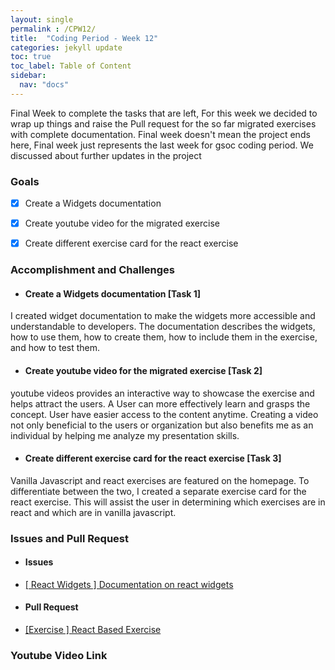 ```yaml
---
layout: single
permalink : /CPW12/
title:  "Coding Period - Week 12"
categories: jekyll update
toc: true
toc_label: Table of Content
sidebar:
  nav: "docs"
---
```

Final Week to complete the tasks that are left, For this week we decided to wrap up things and raise the Pull request for the so far migrated exercises with complete documentation.
Final week doesn't mean the project ends here, Final week just represents the last week for gsoc coding period. We discussed about further updates in the project

### Goals

- [x] Create a Widgets documentation

- [x] Create youtube video for the migrated exercise

- [x] Create different exercise card for the react exercise 


### Accomplishment and Challenges

* #### Create a Widgets documentation \[Task 1\]

I created widget documentation to make the widgets more accessible and understandable to developers. The documentation describes the widgets, how to use them, how to create them, how to include them in the exercise, and how to test them.

* #### Create youtube video for the migrated exercise \[Task 2\]

youtube videos provides an interactive way to showcase the exercise and helps attract the users. A User can more effectively learn and grasps the concept. User have easier access to the content anytime. Creating a video not only beneficial to the users or organization but also benefits me as an individual by helping me analyze my presentation skills.

* #### Create different exercise card for the react exercise \[Task 3\]

Vanilla Javascript and react exercises are featured on the homepage. To differentiate between the two, I created a separate exercise card for the react exercise. This will assist the user in determining which exercises are in react and which are in vanilla javascript.


### Issues and Pull Request

* #### Issues

- [ \[ React Widgets \] Documentation on react widgets](https://github.com/JdeRobot/RoboticsAcademy/issues/1806)

* #### Pull Request

- [ \[Exercise \] React Based Exercise ](https://github.com/JdeRobot/RoboticsAcademy/pull/1805)

### Youtube Video Link